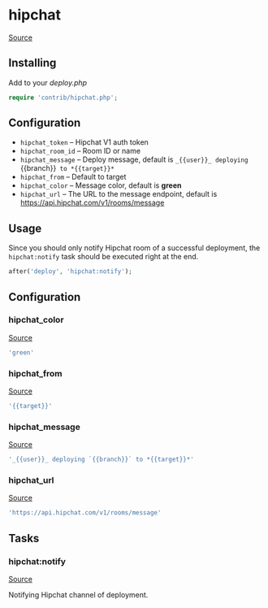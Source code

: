 <!-- DO NOT EDIT THIS FILE! -->
<!-- Instead edit contrib/hipchat.php -->
<!-- Then run bin/docgen -->

# hipchat

[Source](/contrib/hipchat.php)



## Installing

Add to your _deploy.php_

```php
require 'contrib/hipchat.php';
```

## Configuration

- `hipchat_token` – Hipchat V1 auth token
- `hipchat_room_id` – Room ID or name
- `hipchat_message` –  Deploy message, default is `_{{user}}_ deploying `{{branch}}` to *{{target}}*`
- `hipchat_from` – Default to target
- `hipchat_color` – Message color, default is **green**
- `hipchat_url` –  The URL to the message endpoint, default is https://api.hipchat.com/v1/rooms/message

## Usage

Since you should only notify Hipchat room of a successful deployment, the `hipchat:notify` task should be executed right at the end.

```php
after('deploy', 'hipchat:notify');
```



## Configuration
### hipchat_color
[Source](https://github.com/deployphp/deployer/blob/master/contrib/hipchat.php#L33)



```php title="Default value"
'green'
```


### hipchat_from
[Source](https://github.com/deployphp/deployer/blob/master/contrib/hipchat.php#L34)



```php title="Default value"
'{{target}}'
```


### hipchat_message
[Source](https://github.com/deployphp/deployer/blob/master/contrib/hipchat.php#L35)



```php title="Default value"
'_{{user}}_ deploying `{{branch}}` to *{{target}}*'
```


### hipchat_url
[Source](https://github.com/deployphp/deployer/blob/master/contrib/hipchat.php#L36)



```php title="Default value"
'https://api.hipchat.com/v1/rooms/message'
```



## Tasks

### hipchat:notify
[Source](https://github.com/deployphp/deployer/blob/master/contrib/hipchat.php#L39)

Notifying Hipchat channel of deployment.




